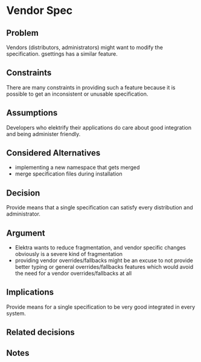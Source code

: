 # Vendor Spec

## Problem

Vendors (distributors, administrators) might want to modify the specification.
gsettings has a similar feature.

## Constraints

There are many constraints in providing such a feature because it is possible
to get an inconsistent or unusable specification.

## Assumptions

Developers who elektrify their applications do care about good integration
and being administer friendly.

## Considered Alternatives

- implementing a new namespace that gets merged
- merge specification files during installation

## Decision

Provide means that a single specification can satisfy every distribution and administrator.

## Argument

- Elektra wants to reduce fragmentation, and vendor specific changes obviously is a severe
  kind of fragmentation
- providing vendor overrides/fallbacks might be an excuse to not provide better typing or
  general overrides/fallbacks features which would avoid the need for a vendor overrides/fallbacks
  at all

## Implications

Provide means for a single specification to be very good integrated in every system.

## Related decisions

## Notes
